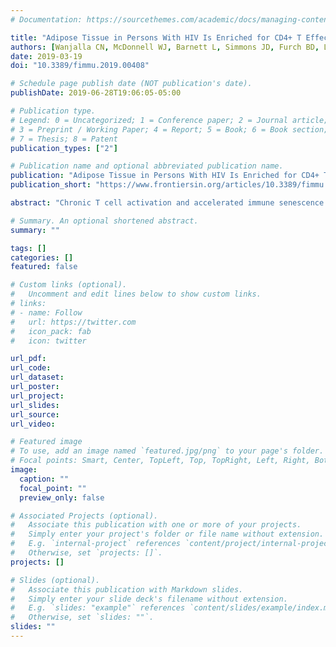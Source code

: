 ```yaml
---
# Documentation: https://sourcethemes.com/academic/docs/managing-content/

title: "Adipose Tissue in Persons With HIV Is Enriched for CD4+ T Effector Memory and T Effector Memory RA+ Cells, Which Show Higher CD69 Expression and CD57, CX3CR1, GPR56 Co-expression With Increasing Glucose Intolerance"
authors: [Wanjalla CN, McDonnell WJ, Barnett L, Simmons JD, Furch BD, Lima MC, Woodward BO, Fan R, Ye F, Ram R, Baker PG, Pilkinton MA, Mashayekhi M, Brown NJ, Mallal SA, Kalams SA, Koethe JR]
date: 2019-03-19
doi: "10.3389/fimmu.2019.00408"

# Schedule page publish date (NOT publication's date).
publishDate: 2019-06-28T19:06:05-05:00

# Publication type.
# Legend: 0 = Uncategorized; 1 = Conference paper; 2 = Journal article;
# 3 = Preprint / Working Paper; 4 = Report; 5 = Book; 6 = Book section;
# 7 = Thesis; 8 = Patent
publication_types: ["2"]

# Publication name and optional abbreviated publication name.
publication: "Adipose Tissue in Persons With HIV Is Enriched for CD4+ T Effector Memory and T Effector Memory RA+ Cells, Which Show Higher CD69 Expression and CD57, CX3CR1, GPR56 Co-expression With Increasing Glucose Intolerance"
publication_short: "https://www.frontiersin.org/articles/10.3389/fimmu.2019.00408/full"

abstract: "Chronic T cell activation and accelerated immune senescence are hallmarks of HIV infection, which may contribute to the increased risk of cardiometabolic diseases in people living with HIV (PLWH). T lymphocytes play a central role in modulating adipose tissue inflammation and, by extension, adipocyte energy storage and release. Here, we assessed the CD4+ and CD8+ T cell profiles in the subcutaneous adipose tissue (SAT) and blood of non-diabetic (n = 9; fasting blood glucose [FBG] < 100 mg/dL), pre-diabetic (n = 8; FBG = 100–125 mg/dL) and diabetic (n = 9; FBG ≥ 126 mg/dL) PLWH, in addition to non- and pre-diabetic, HIV-negative controls (n = 8). SAT was collected by liposuction and T cells were extracted by collagenase digestion. The proportion of naïve (TNai) CD45RO−CCR7+, effector memory (TEM) CD45RO+CCR7−, central memory (TCM) CD45RO+CCR7+, and effector memory revertant RA+(TEMRA) CD45RO−CCR7− CD4+ and CD8+ T cells were measured by flow cytometry. CD4+ and CD8+ TEM and TEMRA were significantly enriched in SAT of PLWH compared to blood. The proportions of SAT CD4+ and CD8+ memory subsets were similar across metabolic status categories in the PLWH, but CD4+ T cell expression of the CD69 early-activation and tissue residence marker, particularly on TEM cells, increased with progressive glucose intolerance. Use of t-distributed Stochastic Neighbor Embedding (t-SNE) identified a separate group of predominantly CD69lo TEM and TEMRA cells co-expressing CD57, CX3CR1, and GPR56, which were significantly greater in diabetics compared to non-diabetics. Expression of the CX3CR1 and GPR56 markers indicate these TEM and TEMRA cells may have anti-viral specificity. Compared to HIV-negative controls, SAT from PLWH had an increased CD8:CD4 ratio, but the distribution of CD4+ and CD8+ memory subsets was similar irrespective of HIV status. Finally, whole adipose tissue from PLWH had significantly higher expression of TLR2, TLR8, and multiple chemokines potentially relevant to immune cell homing compared to HIV-negative controls with similar glucose tolerance."

# Summary. An optional shortened abstract.
summary: ""

tags: []
categories: []
featured: false

# Custom links (optional).
#   Uncomment and edit lines below to show custom links.
# links:
# - name: Follow
#   url: https://twitter.com
#   icon_pack: fab
#   icon: twitter

url_pdf:
url_code:
url_dataset:
url_poster:
url_project:
url_slides:
url_source:
url_video:

# Featured image
# To use, add an image named `featured.jpg/png` to your page's folder.
# Focal points: Smart, Center, TopLeft, Top, TopRight, Left, Right, BottomLeft, Bottom, BottomRight.
image:
  caption: ""
  focal_point: ""
  preview_only: false

# Associated Projects (optional).
#   Associate this publication with one or more of your projects.
#   Simply enter your project's folder or file name without extension.
#   E.g. `internal-project` references `content/project/internal-project/index.md`.
#   Otherwise, set `projects: []`.
projects: []

# Slides (optional).
#   Associate this publication with Markdown slides.
#   Simply enter your slide deck's filename without extension.
#   E.g. `slides: "example"` references `content/slides/example/index.md`.
#   Otherwise, set `slides: ""`.
slides: ""
---
```

